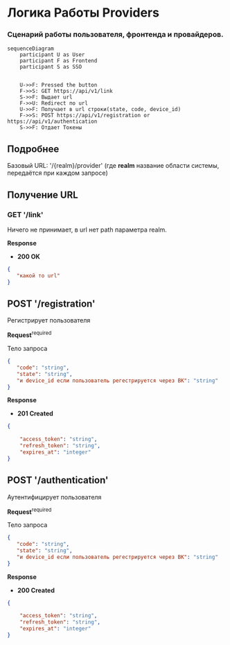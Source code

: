 # Логика Работы Providers

### Сценарий работы пользователя, фронтенда и провайдеров.

```mermaid
sequenceDiagram
    participant U as User
    participant F as Frontend
    participant S as SSO


    U->>F: Pressed the button
    F->>S: GET https://api/v1/link
    S->>F: Выдает url
    F->>U: Redirect по url
    U->>F: Получает в url строки(state, code, device_id)
    F->>S: POST https://api/v1/registration or https://api/v1/authentication
    S->>F: Отдает Токены
```
## Подробнее

Базовый URL: '/{realm}/provider' (где **realm** название области системы, передаётся при каждом запросе)

## Получение URL

### GET '/link' 

Ничего не принимает, в url нет path параметра realm.

<b>Response</b>

 - **200 OK**

```json
{
   "какой то url"
}
```

## POST '/registration'

Регистрирует пользователя 

<b>Request</b><sup>required</sup>

Тело запроса

```json
{
   "code": "string",
   "state": "string",
   "и device_id если пользователь регестрируется через ВК": "string"
}
```

<b>Response</b>

 - **201 Created**

```json 
{
    
    "access_token": "string",
    "refresh_token": "string",
    "expires_at": "integer"
}
```


## POST '/authentication'

Аутентифицирует пользователя 

<b>Request</b><sup>required</sup>

Тело запроса

```json
{
   "code": "string",
   "state": "string",
   "и device_id если пользователь регестрируется через ВК": "string"
}
```

<b>Response</b>

 - **200 Created**

```json 
{
    
    "access_token": "string",
    "refresh_token": "string",
    "expires_at": "integer"
}
```
